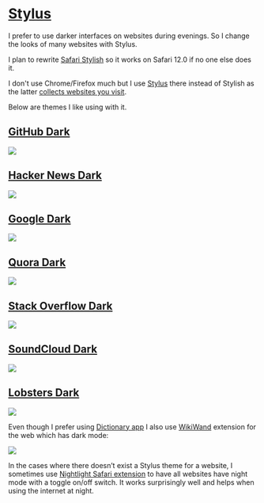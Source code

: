 # [Stylus](https://userstyles.org)
I prefer to use darker interfaces on websites during evenings. So I change the looks of many websites with Stylus.

I plan to rewrite [Safari Stylish](http://sobolev.us/stylish/) so it works on Safari 12.0 if no one else does it.

I don't use Chrome/Firefox much but I use [Stylus](https://github.com/openstyles/stylus#readme) there instead of Stylish as the latter [collects websites you visit](https://robertheaton.com/2018/07/02/stylish-browser-extension-steals-your-internet-history/).

Below are themes I like using with it.

## [GitHub Dark](https://userstyles.org/styles/37035/github-dark)
![](https://i.imgur.com/ValUboK.png)

## [Hacker News Dark](https://userstyles.org/styles/113994/hacker-news-dark)
![](https://i.imgur.com/vvfG3au.png)

## [Google Dark](https://userstyles.org/styles/118959/darksearch-for-google)
![](https://i.imgur.com/tTKd4kG.png)

## [Quora Dark](https://userstyles.org/styles/104706/quora-dark)
![](https://i.imgur.com/VFAXqU1.png)

## [Stack Overflow Dark](https://userstyles.org/styles/35345)
![](https://i.imgur.com/NKI5yj2.png)

## [SoundCloud Dark](https://i.imgur.com/hjCCD1E.png)
![](https://i.imgur.com/hjCCD1E.png)

## [Lobsters Dark](https://userstyles.org/styles/136068/neo-dark-lobsters)
![](https://i.imgur.com/nCjge7A.png)

Even though I prefer using [Dictionary app](https://wokabulary.com/blog/the-built-in-dictionary-on-mac-and-iphone.html) I also use [WikiWand](http://www.wikiwand.com) extension for the web which has dark mode:

![](https://i.imgur.com/LdmPoF7.png)

In the cases where there doesn’t exist a Stylus theme for a website, I sometimes use [Nightlight Safari extension](https://gofake1.net/projects/nightlight.html) to have all websites have night mode with a toggle on/off switch. It works surprisingly well and helps when using the internet at night.